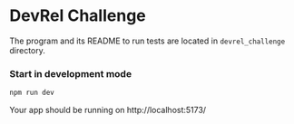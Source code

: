 # DevRel Challenge

The program and its README to run tests are located in `devrel_challenge` directory.

### Start in development mode

```bash
npm run dev
```

Your app should be running on http://localhost:5173/
